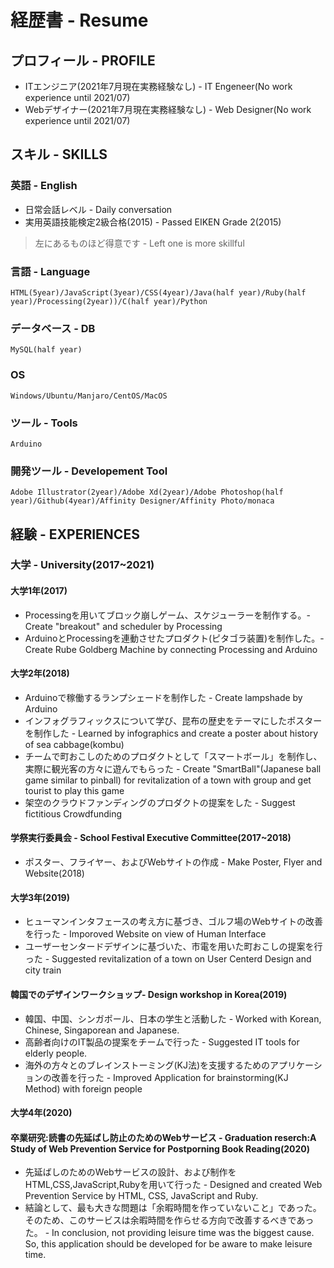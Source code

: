 # 経歴書 - Resume 
## プロフィール - PROFILE
* ITエンジニア(2021年7月現在実務経験なし) - IT Engeneer(No work experience until 2021/07)
* Webデザイナー(2021年7月現在実務経験なし) - Web Designer(No work experience until 2021/07)

## スキル - SKILLS
### 英語 - English
* 日常会話レベル - Daily conversation
* 実用英語技能検定2級合格(2015) - Passed EIKEN Grade 2(2015)

> 左にあるものほど得意です - Left one is more skillful
### 言語 - Language
```
HTML(5year)/JavaScript(3year)/CSS(4year)/Java(half year)/Ruby(half year)/Processing(2year))/C(half year)/Python
```
### データベース - DB
```
MySQL(half year)
```
### OS
```
Windows/Ubuntu/Manjaro/CentOS/MacOS
```
### ツール - Tools
```
Arduino
```
### 開発ツール - Developement Tool
```
Adobe Illustrator(2year)/Adobe Xd(2year)/Adobe Photoshop(half year)/Github(4year)/Affinity Designer/Affinity Photo/monaca
```
## 経験 - EXPERIENCES
### 大学 - University(2017~2021)
<!-- 
・海外でデザインワークショップやった
・学際の実行委員会をやっていた
・*海外の方々とKJ法(ブレインストーミング)を行うことを支援するためのアプリケーションの改善を行った
 -->

#### 大学1年(2017)
* Processingを用いてブロック崩しゲーム、スケジューラーを制作する。- Create "breakout" and scheduler by Processing
* ArduinoとProcessingを連動させたプロダクト(ピタゴラ装置)を制作した。- Create Rube Goldberg Machine by connecting Processing and Arduino

#### 大学2年(2018)
* Arduinoで稼働するランプシェードを制作した - Create lampshade by Arduino
* インフォグラフィックスについて学び、昆布の歴史をテーマにしたポスターを制作した - Learned by infographics and create a poster about history of sea cabbage(kombu)
* チームで町おこしのためのプロダクトとして「スマートボール」を制作し、実際に観光客の方々に遊んでもらった - Create "SmartBall"(Japanese ball game similar to pinball) for revitalization of a town with group and get tourist to play this game
* 架空のクラウドファンディングのプロダクトの提案をした - Suggest fictitious Crowdfunding


#### 学祭実行委員会 - School Festival Executive Committee(2017~2018)
* ポスター、フライヤー、およびWebサイトの作成 - Make Poster, Flyer and Website(2018)

#### 大学3年(2019)
* ヒューマンインタフェースの考え方に基づき、ゴルフ場のWebサイトの改善を行った - Imporoved Website on view of Human Interface
* ユーザーセンタードデザインに基づいた、市電を用いた町おこしの提案を行った - Suggested revitalization of a town on User Centerd Design and city train

#### 韓国でのデザインワークショップ- Design workshop in Korea(2019)
* 韓国、中国、シンガポール、日本の学生と活動した - Worked with Korean, Chinese, Singaporean and Japanese.
* 高齢者向けのIT製品の提案をチームで行った - Suggested IT tools for elderly people.
* 海外の方々とのブレインストーミング(KJ法)を支援するためのアプリケーションの改善を行った - Improved Application for brainstorming(KJ Method) with foreign people


#### 大学4年(2020)
#### 卒業研究:読書の先延ばし防止のためのWebサービス - Graduation reserch:A Study of Web Prevention Service for Postporning Book Reading(2020)
* 先延ばしのためのWebサービスの設計、および制作をHTML,CSS,JavaScript,Rubyを用いて行った - Designed and created Web Prevention Service by HTML, CSS, JavaScript and Ruby.
* 結論として、最も大きな問題は「余暇時間を作っていないこと」であった。そのため、このサービスは余暇時間を作らせる方向で改善するべきであった。 - In conclusion, not providing leisure time was the biggest cause. So, this application should be developed for be aware to make leisure time.
